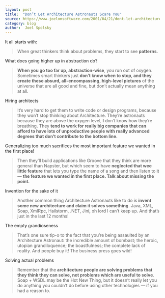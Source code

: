 ```yaml
---
layout: post
title:  "Don’t Let Architecture Astronauts Scare You"
source: https://www.joelonsoftware.com/2001/04/21/dont-let-architecture-astronauts-scare-you/
category: blog
author:  Joel Spolsky
---
```


It all starts with:

> When great thinkers think about problems, they start to see **patterns**.

What does going higher up in abstraction do?

> **When you go too far up, abstraction-wise**, you run out of oxygen. Sometimes smart thinkers just **don’t know when to stop, and they create these absurd, all-encompassing, high-level pictures** of the universe that are all good and fine, but don’t actually mean anything at all.

Hiring architects

>  It’s very hard to get them to write code or design programs, because they won’t stop thinking about Architecture. They’re astronauts because they are above the oxygen level, I don’t know how they’re breathing. They **tend to work for really big companies that can afford to have lots of unproductive people with really advanced degrees that don’t contribute to the bottom line**.

Generalizing too much sacrifices the most important feature we wanted in the first place!

> Then they’ll build applications like Groove that they think are more general than Napster, but which seem to have **neglected that wee little feature** that lets you type the name of a song and then listen to it — **the feature we wanted in the first place. Talk about missing the point.**

Invention for the sake of it

> Another common thing Architecture Astronauts like to do is **invent some new architecture and claim it solves something**. Java, XML, Soap, XmlRpc, Hailstorm, .NET, Jini, oh lord I can’t keep up. And that’s just in the last 12 months!

The empty grandioseness

> That’s one sure tip-o  to the fact that you’re being assaulted by an Architecture Astronaut: the incredible amount of bombast; the heroic, utopian grandiloquence; the boastfulness; the complete lack of reality. And people buy it! The business press goes wild!

Solving actual problems

> Remember that the **architecture people are solving problems that they think they can solve, not problems which are useful to solve**. Soap + WSDL may be the Hot New Thing, but it doesn’t really let you do anything you couldn’t do before using other technologies — if you had a reason to.
